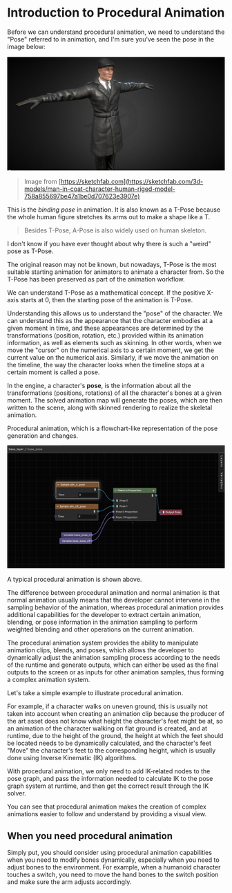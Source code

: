 # Introduction to Procedural Animation

Before we can understand procedural animation, we need to understand the "Pose" referred to in animation, and I'm sure you've seen the pose in the image below:

![T-Pose](introduce/t-pose.png)

> Image from [https://sketchfab.com](https://sketchfab.com/3d-models/man-in-coat-character-human-riged-model-758a855697be47a1be0d707623e3907e)

This is the *binding pose* in animation. It is also known as a T-Pose because the whole human figure stretches its arms out to make a shape like a T.

> Besides T-Pose, A-Pose is also widely used on human skeleton.

I don't know if you have ever thought about why there is such a "weird" pose as T-Pose.

The original reason may not be known, but nowadays, T-Pose is the most suitable starting animation for animators to animate a character from. So the T-Pose has been preserved as part of the animation workflow.

We can understand T-Pose as a mathematical concept. If the positive X-axis starts at 0, then the starting pose of the animation is T-Pose.

Understanding this allows us to understand the "pose" of the character. We can understand this as the appearance that the character embodies at a given moment in time, and these appearances are determined by the transformations (position, rotation, etc.) provided within its animation information, as well as elements such as skinning. In other words, when we move the "cursor" on the numerical axis to a certain moment, we get the current value on the numerical axis. Similarly, if we move the animation on the timeline, the way the character looks when the timeline stops at a certain moment is called a pose.

In the engine, a character's **pose**, is the information about all the transformations (positions, rotations) of all the character's bones at a given moment. The solved animation map will generate the poses, which are then written to the scene, along with skinned rendering to realize the skeletal animation.

Procedural animation, which is a flowchart-like representation of the pose generation and changes.

![flow.png](introduce/flow.png)

A typical procedural animation is shown above.

The difference between procedural animation and normal animation is that normal animation usually means that the developer cannot intervene in the sampling behavior of the animation, whereas procedural animation provides additional capabilities for the developer to extract certain animation, blending, or pose information in the animation sampling to perform weighted blending and other operations on the current animation.

The procedural animation system provides the ability to manipulate animation clips, blends, and poses, which allows the developer to dynamically adjust the animation sampling process according to the needs of the runtime and generate outputs, which can either be used as the final outputs to the screen or as inputs for other animation samples, thus forming a complex animation system.

Let's take a simple example to illustrate procedural animation.

For example, if a character walks on uneven ground, this is usually not taken into account when creating an animation clip because the producer of the art asset does not know what height the character's feet might be at, so an animation of the character walking on flat ground is created, and at runtime, due to the height of the ground, the height at which the feet should be located needs to be dynamically calculated, and the character's feet "Move" the character's feet to the corresponding height, which is usually done using Inverse Kinematic (IK) algorithms.

With procedural animation, we only need to add IK-related nodes to the pose graph, and pass the information needed to calculate IK to the pose graph system at runtime, and then get the correct result through the IK solver.

You can see that procedural animation makes the creation of complex animations easier to follow and understand by providing a visual view.

## When you need procedural animation

Simply put, you should consider using procedural animation capabilities when you need to modify bones dynamically, especially when you need to adjust bones to the environment. For example, when a humanoid character touches a switch, you need to move the hand bones to the switch position and make sure the arm adjusts accordingly.